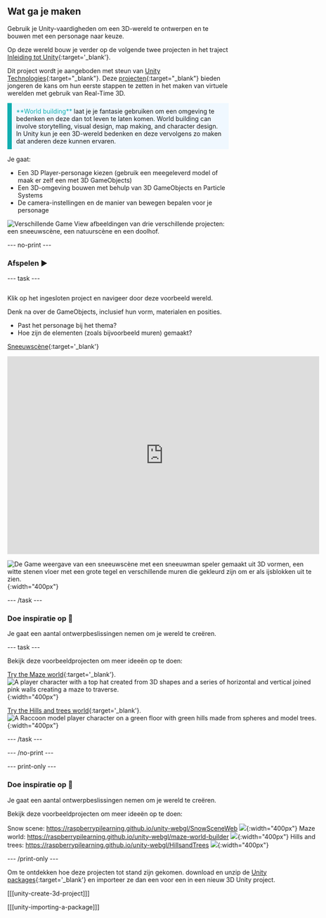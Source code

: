 ## Wat ga je maken

Gebruik je Unity-vaardigheden om een 3D-wereld te ontwerpen en te bouwen met een personage naar keuze.

Op deze wereld bouw je verder op de volgende twee projecten in het traject [Inleiding tot Unity](https://projects.raspberrypi.org/en/raspberrypi/unity-intro){:target='_blank'}.

Dit project wordt je aangeboden met steun van [Unity Technologies](https://unity.com/){:target="_blank"}.  Deze [projecten](https://projects.raspberrypi.org/en/pathways/unity-intro){:target="_blank"} bieden jongeren de kans om hun eerste stappen te zetten in het maken van virtuele werelden met gebruik van Real-Time 3D.

<p style="border-left: solid; border-width:10px; border-color: #0faeb0; background-color: aliceblue; padding: 10px;">
<span style="color: #0faeb0">**World building**</span> laat je je fantasie gebruiken om een omgeving te bedenken en deze dan tot leven te laten komen. World building can involve storytelling, visual design, map making, and character design. In Unity kun je een 3D-wereld bedenken en deze vervolgens zo maken dat anderen deze kunnen ervaren. 
</p>

Je gaat:
+ Een 3D Player-personage kiezen (gebruik een meegeleverd model of maak er zelf een met 3D GameObjects)
+ Een 3D-omgeving bouwen met behulp van 3D GameObjects en Particle Systems
+ De camera-instellingen en de manier van bewegen bepalen voor je personage

![Verschillende Game View afbeeldingen van drie verschillende projecten: een sneeuwscène, een natuurscène en een doolhof.](images/examples.png)

--- no-print ---

### Afspelen ▶️

--- task ---

<div style="display: flex; flex-wrap: wrap">
<div style="flex-basis: 175px; flex-grow: 1">

Klik op het ingesloten project en navigeer door deze voorbeeld wereld.

Denk na over de GameObjects, inclusief hun vorm, materialen en posities.
+ Past het personage bij het thema?
+ Hoe zijn de elementen (zoals bijvoorbeeld muren) gemaakt?

[Sneeuwscène](https://raspberrypilearning.github.io/unity-webgl/SnowSceneWeb){:target='_blank'} 

<iframe allowtransparency="true" width="710" height="450" src="https://raspberrypilearning.github.io/unity-webgl/SnowSceneWeb" frameborder="0"></iframe>

![De Game weergave van een sneeuwscène met een sneeuwman speler gemaakt uit 3D vormen, een witte stenen vloer met een grote tegel en verschillende muren die gekleurd zijn om er als ijsblokken uit te zien.](images/snow-world.png){:width="400px"}

--- /task ---

### Doe inspiratie op 💭

Je gaat een aantal ontwerpbeslissingen nemen om je wereld te creëren.

--- task ---

Bekijk deze voorbeeldprojecten om meer ideeën op te doen:

[Try the Maze world](https://raspberrypilearning.github.io/unity-webgl/maze-world-builder){:target='_blank'}. ![A player character with a top hat created from 3D shapes and a series of horizontal and vertical joined pink walls creating a maze to traverse.](images/maze-world.png){:width="400px"}

[Try the Hills and trees world](https://raspberrypilearning.github.io/unity-webgl/HillsandTrees){:target='_blank'}. ![A Raccoon model player character on a green floor with green hills made from spheres and model trees.](images/hillsandtrees.png){:width="400px"}

--- /task ---

--- /no-print ---

--- print-only ---

### Doe inspiratie op 💭

Je gaat een aantal ontwerpbeslissingen nemen om je wereld te creëren.

Bekijk deze voorbeeldprojecten om meer ideeën op te doen:

Snow scene: https://raspberrypilearning.github.io/unity-webgl/SnowSceneWeb ![](images/snow-world.png){:width="400px"}
Maze world: https://raspberrypilearning.github.io/unity-webgl/maze-world-builder ![](images/maze-world.png){:width="400px"}
Hills and trees: https://raspberrypilearning.github.io/unity-webgl/HillsandTrees ![](images/hillsandtrees.png){:width="400px"}

--- /print-only ---

Om te ontdekken hoe deze projecten tot stand zijn gekomen. download en unzip de [Unity packages](https://rpf.io/p/en/world-builder-get){:target='_blank'} en importeer ze dan een voor een in een nieuw 3D Unity project.

[[[unity-create-3d-project]]]

[[[unity-importing-a-package]]]
